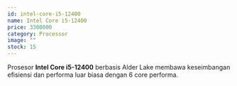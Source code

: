 ```yaml
---
id: intel-core-i5-12400
name: Intel Core i5-12400
price: 3300000
category: Processor
image: ""
stock: 15
---
```


Prosesor **Intel Core i5-12400** berbasis Alder Lake membawa keseimbangan efisiensi dan performa luar biasa dengan 6 core performa.

